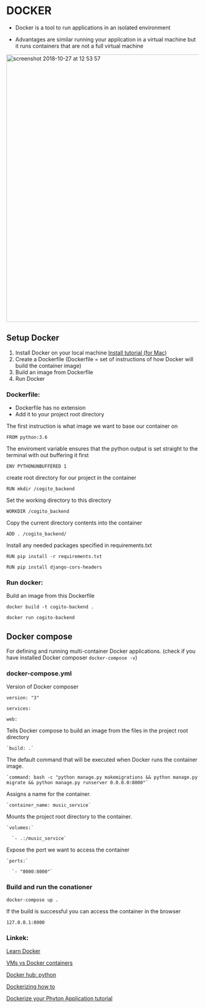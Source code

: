 # DOCKER

- Docker is a tool to run applications in an isolated environment

- Advantages are similar running your application in a virtual machine but it runs containers that are not a full virtual machine

<img width="700" alt="screenshot 2018-10-27 at 12 53 57" src="https://user-images.githubusercontent.com/31661071/47603096-7184c700-d9e7-11e8-9cb0-e59dca5b4b44.png">


## Setup Docker
1. Install Docker on your local machine [Install tutorial (for Mac)](https://docs.docker.com/docker-for-mac/install/#install-and-run-docker-for-mac)
2. Create a Dockerfile (Dockerfile = set of instructions of how Docker will build the container image)
3. Build an image from Dockerfile
4. Run Docker

### Dockerfile:
- Dockerfile has no extension
- Add it to your project root directory

The first instruction is what image we want to base our container on

`FROM python:3.6`

The enviroment variable ensures that the python output is set straight to the terminal with out buffering it first

`ENV PYTHONUNBUFFERED 1`

create root directory for our project in the container

`RUN mkdir /cogito_backend`

Set the working directory to this directory

`WORKDIR /cogito_backend`

Copy the current directory contents into the container

`ADD . /cogito_backend/`

Install any needed packages specified in requirements.txt

`RUN pip install -r requirements.txt`

`RUN pip install django-cors-headers`

### Run docker:

Build an image from this Dockerfile

`docker build -t cogito-backend .`

`docker run cogito-backend`

## Docker compose

For defining and running multi-container Docker applications.
(check if you have installed Docker composer `docker-compose -v`)

### docker-compose.yml

Version of Docker composer

`version: "3"`



`services:`

  `web:`

Tells Docker compose to build an image from the files in the project root directory

    `build: .`

The default command that will be executed when Docker runs the container image.

    `command: bash -c "python manage.py makemigrations && python manage.py migrate && python manage.py runserver 0.0.0.0:8000"`

Assigns a name for the container.

    `container_name: music_service`

Mounts the project root directory to the container.

    `volumes:`

      `- .:/music_service`

Expose the port we want to access the container

    `ports:`

      `- "8000:8000"`

### Build and run the conationer

`docker-compose up .`

If the build is successful you can access the container in the browser

`127.0.0.1:8000`

### Linkek:

[Learn Docker](https://www.youtube.com/watch?v=YFl2mCHdv24)

[VMs vs Docker containers](https://www.youtube.com/watch?v=TvnZTi_gaNc)

[Docker hub: python](https://hub.docker.com/_/python/)

[Dockerizing how to](https://medium.com/backticks-tildes/how-to-dockerize-a-django-application-a42df0cb0a99)

[Dockerize your Phyton Application tutorial](https://runnable.com/docker/python/dockerize-your-python-application)
